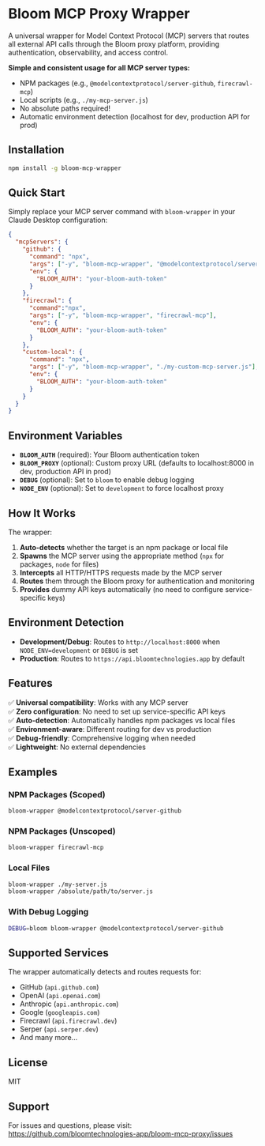# Bloom MCP Proxy Wrapper

A universal wrapper for Model Context Protocol (MCP) servers that routes all external API calls through the Bloom proxy platform, providing authentication, observability, and access control.

**Simple and consistent usage for all MCP server types:**
- NPM packages (e.g., `@modelcontextprotocol/server-github`, `firecrawl-mcp`)
- Local scripts (e.g., `./my-mcp-server.js`)
- No absolute paths required!
- Automatic environment detection (localhost for dev, production API for prod)

## Installation

```bash
npm install -g bloom-mcp-wrapper
```

## Quick Start

Simply replace your MCP server command with `bloom-wrapper` in your Claude Desktop configuration:

```json
{
  "mcpServers": {
    "github": {
      "command": "npx",
      "args": ["-y", "bloom-mcp-wrapper", "@modelcontextprotocol/server-github"],
      "env": {
        "BLOOM_AUTH": "your-bloom-auth-token"
      }
    },
    "firecrawl": {
      "command":"npx",
      "args": ["-y", "bloom-mcp-wrapper", "firecrawl-mcp"],
      "env": {
        "BLOOM_AUTH": "your-bloom-auth-token"
      }
    },
    "custom-local": {
      "command": "npx",
      "args": ["-y", "bloom-mcp-wrapper", "./my-custom-mcp-server.js"],
      "env": {
        "BLOOM_AUTH": "your-bloom-auth-token"
      }
    }
  }
}
```

## Environment Variables

- **`BLOOM_AUTH`** (required): Your Bloom authentication token
- **`BLOOM_PROXY`** (optional): Custom proxy URL (defaults to localhost:8000 in dev, production API in prod)
- **`DEBUG`** (optional): Set to `bloom` to enable debug logging
- **`NODE_ENV`** (optional): Set to `development` to force localhost proxy

## How It Works

The wrapper:
1. **Auto-detects** whether the target is an npm package or local file
2. **Spawns** the MCP server using the appropriate method (`npx` for packages, `node` for files)
3. **Intercepts** all HTTP/HTTPS requests made by the MCP server
4. **Routes** them through the Bloom proxy for authentication and monitoring
5. **Provides** dummy API keys automatically (no need to configure service-specific keys)

## Environment Detection

- **Development/Debug**: Routes to `http://localhost:8000` when `NODE_ENV=development` or `DEBUG` is set
- **Production**: Routes to `https://api.bloomtechnologies.app` by default

## Features

✅ **Universal compatibility**: Works with any MCP server  
✅ **Zero configuration**: No need to set up service-specific API keys  
✅ **Auto-detection**: Automatically handles npm packages vs local files  
✅ **Environment-aware**: Different routing for dev vs production  
✅ **Debug-friendly**: Comprehensive logging when needed  
✅ **Lightweight**: No external dependencies  

## Examples

### NPM Packages (Scoped)
```bash
bloom-wrapper @modelcontextprotocol/server-github
```

### NPM Packages (Unscoped)  
```bash
bloom-wrapper firecrawl-mcp
```

### Local Files
```bash
bloom-wrapper ./my-server.js
bloom-wrapper /absolute/path/to/server.js
```

### With Debug Logging
```bash
DEBUG=bloom bloom-wrapper @modelcontextprotocol/server-github
```

## Supported Services

The wrapper automatically detects and routes requests for:
- GitHub (`api.github.com`)
- OpenAI (`api.openai.com`) 
- Anthropic (`api.anthropic.com`)
- Google (`googleapis.com`)
- Firecrawl (`api.firecrawl.dev`)
- Serper (`api.serper.dev`)
- And many more...

## License

MIT

## Support

For issues and questions, please visit: https://github.com/bloomtechnologies-app/bloom-mcp-proxy/issues
